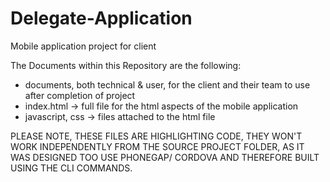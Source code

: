 # Delegate-Application
Mobile application project for client

The Documents within this Repository are the following:
- documents, both technical & user, for the client and their team to use after completion of project
- index.html -> full file for the html aspects of the mobile application
- javascript, css -> files attached to the html file

PLEASE NOTE, THESE FILES ARE HIGHLIGHTING CODE, THEY WON'T WORK INDEPENDENTLY FROM THE SOURCE PROJECT FOLDER, AS IT WAS DESIGNED TOO USE PHONEGAP/ CORDOVA AND THEREFORE BUILT USING THE CLI COMMANDS. 
